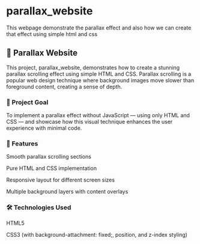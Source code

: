 # parallax_website
This webpage demonstrate the parallax effect and also how we can create that effect using simple html and css

## 🌄 Parallax Website
This project, parallax_website, demonstrates how to create a stunning parallax scrolling effect using simple HTML and CSS. Parallax scrolling is a popular web design technique where background images move slower than foreground content, creating a sense of depth.

### 🎯 Project Goal
To implement a parallax effect without JavaScript — using only HTML and CSS — and showcase how this visual technique enhances the user experience with minimal code.
### 📌 Features
Smooth parallax scrolling sections

Pure HTML and CSS implementation

Responsive layout for different screen sizes

Multiple background layers with content overlays

### 🛠️ Technologies Used
HTML5

CSS3 (with background-attachment: fixed;, position, and z-index styling)

